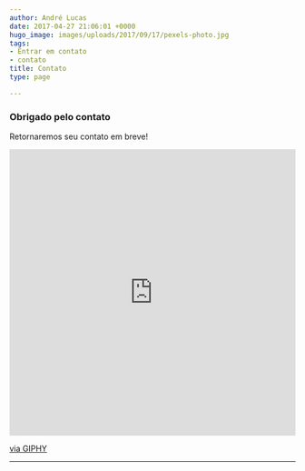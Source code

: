 ```yaml
---
author: André Lucas
date: 2017-04-27 21:06:01 +0000
hugo_image: images/uploads/2017/09/17/pexels-photo.jpg
tags:
- Entrar em contato
- contato
title: Contato
type: page

---
```

<div class="row"><div class=" col-md-4">
<h3>Obrigado pelo contato</h3>
<p>Retornaremos seu contato em breve!</p>
</div><div class=" col-md-8">
<div style="width:100%;height:0;padding-bottom:100%;position:relative;"><iframe src="https://giphy.com/embed/xNBcChLQt7s9a" width="100%" height="100%" style="position:absolute" frameBorder="0" class="giphy-embed" allowFullScreen></iframe></div><p><a href="https://giphy.com/gifs/win-xNBcChLQt7s9a">via GIPHY</a></p>
</div></div>
<hr>
